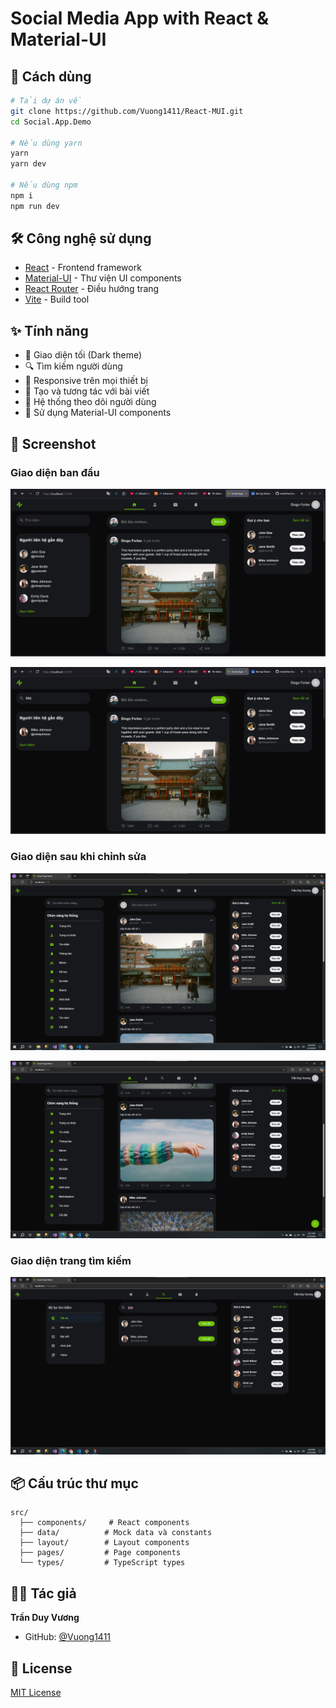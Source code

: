 # Social Media App with React & Material-UI

## 🚀 Cách dùng

```bash
# Tải dự án về
git clone https://github.com/Vuong1411/React-MUI.git
cd Social.App.Demo

# Nếu dùng yarn
yarn
yarn dev

# Nếu dùng npm
npm i
npm run dev
```

## 🛠️ Công nghệ sử dụng

- [React](https://reactjs.org/) - Frontend framework
- [Material-UI](https://mui.com/) - Thư viện UI components
- [React Router](https://reactrouter.com/) - Điều hướng trang
- [Vite](https://vitejs.dev/) - Build tool

## ✨ Tính năng

- 🌙 Giao diện tối (Dark theme)
- 🔍 Tìm kiếm người dùng
- 📱 Responsive trên mọi thiết bị
- 💬 Tạo và tương tác với bài viết
- 👥 Hệ thống theo dõi người dùng
- 🎨 Sử dụng Material-UI components

## 📸 Screenshot

### Giao diện ban đầu

![](public/1.png)

![](public/2.png)

### Giao diện sau khi chỉnh sửa

![](public/theme1.png)

![](public/theme2.png)

### Giao diện trang tìm kiếm

![](public/search.png)

## 📦 Cấu trúc thư mục

```
src/
  ├── components/     # React components
  ├── data/          # Mock data và constants
  ├── layout/        # Layout components
  ├── pages/         # Page components
  └── types/         # TypeScript types
```

## 👨‍💻 Tác giả

**Trần Duy Vương**
- GitHub: [@Vuong1411](https://github.com/Vuong1411)

## 📄 License

[MIT License](LICENSE)